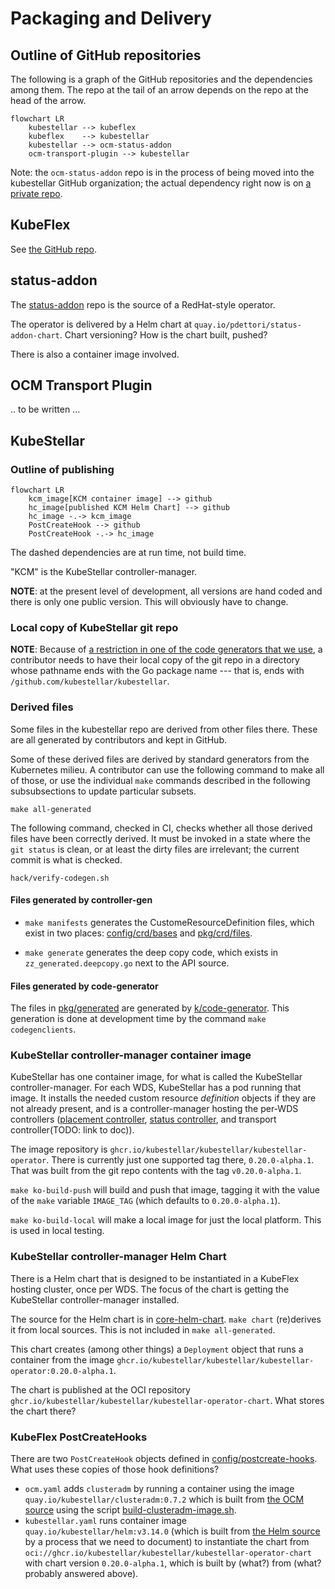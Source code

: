 # Packaging and Delivery

## Outline of GitHub repositories

The following is a graph of the GitHub repositories and the dependencies among them. The repo at the tail of an arrow depends on the repo at the head of the arrow.

```mermaid
flowchart LR
    kubestellar --> kubeflex
    kubeflex    --> kubestellar
    kubestellar --> ocm-status-addon
    ocm-transport-plugin --> kubestellar
```

Note: the `ocm-status-addon` repo is in the process of being moved
into the kubestellar GitHub organization; the actual dependency right
now is on [a private repo](#status-addon).

## KubeFlex

See [the GitHub repo](https://github.com/kubestellar/kubeflex).

## status-addon

The [status-addon](https://github.ibm.com/dettori/status-addon) repo is the source of a RedHat-style operator.

The operator is delivered by a Helm chart at `quay.io/pdettori/status-addon-chart`. Chart versioning? How is the chart built, pushed?

There is also a container image involved.

## OCM Transport Plugin

.. to be written ...

## KubeStellar

### Outline of publishing

```mermaid
flowchart LR
    kcm_image[KCM container image] --> github
    hc_image[published KCM Helm Chart] --> github
    hc_image -.-> kcm_image
    PostCreateHook --> github
    PostCreateHook -.-> hc_image
```

The dashed dependencies are at run time, not build time.

"KCM" is the KubeStellar controller-manager.

**NOTE**: at the present level of development, all versions are hand coded and there is only one public version. This will obviously have to change.

### Local copy of KubeStellar git repo

**NOTE**: Because of [a restriction in one of the code generators that
we
use](https://github.com/kubernetes/code-generator/blob/v0.28.2/kube_codegen.sh#L394-L395),
a contributor needs to have their local copy of the git repo in a
directory whose pathname ends with the Go package name --- that is,
ends with `/github.com/kubestellar/kubestellar`.

### Derived files

Some files in the kubestellar repo are derived from other files there. These are all generated by contributors and kept in GitHub.

Some of these derived files are derived by standard generators from the Kubernetes milieu. A contributor can use the following command to make all of those, or use the individual `make` commands described in the following subsubsections to update particular subsets.

```shell
make all-generated
```

The following command, checked in CI, checks whether all those derived files have been correctly derived. It must be invoked in a state where the `git status` is clean, or at least the dirty files are irrelevant; the current commit is what is checked.

```shell
hack/verify-codegen.sh
```

#### Files generated by controller-gen

- `make manifests` generates the CustomeResourceDefinition files,
  which exist in two places:
  [config/crd/bases](../../../config/crd/bases) and
  [pkg/crd/files](../../../pkg/crd/files).

- `make generate` generates the deep copy code, which exists in
  `zz_generated.deepcopy.go` next to the API source.

#### Files generated by code-generator

The files in [pkg/generated](../../../pkg/generated) are generated by [k/code-generator](https://github.com/kubernetes/code-generator). This generation is done at development time by the command `make codegenclients`.

### KubeStellar controller-manager container image

KubeStellar has one container image, for what is called the
KubeStellar controller-manager. For each WDS, KubeStellar has a pod
running that image. It installs the needed custom resource
_definition_ objects if they are not already present, and is a
controller-manager hosting the per-WDS controllers ([placement controller](architecture.md#placement-controller), [status controller](architecture.md#status-controller), and transport controller(TODO: link to doc)).

The image repository is
`ghcr.io/kubestellar/kubestellar/kubestellar-operator`. There is
currently just one supported tag there, `0.20.0-alpha.1`. That was
built from the git repo contents with the tag `v0.20.0-alpha.1`.

`make ko-build-push` will build and push that image, tagging it with
the value of the `make` variable `IMAGE_TAG` (which defaults to
`0.20.0-alpha.1`).

`make ko-build-local` will make a local image for just the local
platform. This is used in local testing.

### KubeStellar controller-manager Helm Chart

There is a Helm chart that is designed to be instantiated in a KubeFlex hosting cluster, once per WDS. The focus of the chart is getting the KubeStellar controller-manager installed.

The source for the Helm chart is in
[core-helm-chart](../../../core-helm-chart). `make chart` (re)derives
it from local sources. This is not included in `make all-generated`.

This chart creates (among other things) a `Deployment` object that runs a container from the image `ghcr.io/kubestellar/kubestellar/kubestellar-operator:0.20.0-alpha.1`.

The chart is published at the OCI repository
`ghcr.io/kubestellar/kubestellar/kubestellar-operator-chart`.  What stores the chart there?

### KubeFlex PostCreateHooks

There are two `PostCreateHook` objects defined in [config/postcreate-hooks](../../../config/postcreate-hooks). What uses these copies of those hook definitions?

- `ocm.yaml` adds `clusteradm` by running a container using the image `quay.io/kubestellar/clusteradm:0.7.2` which is built from [the OCM source](https://github.com/open-cluster-management-io/clusteradm) using the script [build-clusteradm-image.sh](../../../hack/build-clusteradm-image.sh).
- `kubestellar.yaml` runs container image `quay.io/kubestellar/helm:v3.14.0` (which is built from [the Helm source](https://github.com/helm/helm/tree/v3.14.0) by a process that we need to document) to instantiate the chart from `oci://ghcr.io/kubestellar/kubestellar/kubestellar-operator-chart` with chart version `0.20.0-alpha.1`, which is built by (what?) from (what? probably answered above).

